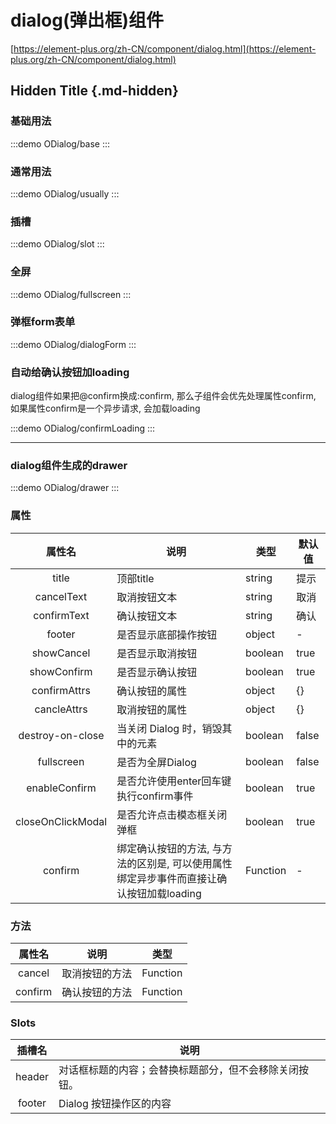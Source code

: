 # dialog(弹出框)组件

[https://element-plus.org/zh-CN/component/dialog.html](https://element-plus.org/zh-CN/component/dialog.html)

## Hidden Title {.md-hidden}

### 基础用法

:::demo
ODialog/base
:::

### 通常用法

:::demo
ODialog/usually
:::

### 插槽

:::demo
ODialog/slot
:::

### 全屏

:::demo
ODialog/fullscreen
:::

### 弹框form表单

:::demo
ODialog/dialogForm
:::

### 自动给确认按钮加loading

dialog组件如果把@confirm换成:confirm, 那么子组件会优先处理属性confirm, 如果属性confirm是一个异步请求, 会加载loading

:::demo
ODialog/confirmLoading
:::

---

### dialog组件生成的drawer

:::demo
ODialog/drawer
:::

### 属性

|      属性名       | 说明                                                                                    | 类型     | 默认值 |
| :---------------: | --------------------------------------------------------------------------------------- | -------- | ------ |
|       title       | 顶部title                                                                               | string   | 提示   |
|    cancelText     | 取消按钮文本                                                                            | string   | 取消   |
|    confirmText    | 确认按钮文本                                                                            | string   | 确认   |
|      footer       | 是否显示底部操作按钮                                                                    | object   | -      |
|    showCancel     | 是否显示取消按钮                                                                        | boolean  | true   |
|    showConfirm    | 是否显示确认按钮                                                                        | boolean  | true   |
|   confirmAttrs    | 确认按钮的属性                                                                          | object   | {}     |
|    cancleAttrs    | 取消按钮的属性                                                                          | object   | {}     |
| destroy-on-close  | 当关闭 Dialog 时，销毁其中的元素                                                        | boolean  | false  |
|    fullscreen     | 是否为全屏Dialog                                                                        | boolean  | false  |
|   enableConfirm   | 是否允许使用enter回车键执行confirm事件                                                  | boolean  | true   |
| closeOnClickModal | 是否允许点击模态框关闭弹框                                                              | boolean  | true   |
|      confirm      | 绑定确认按钮的方法, 与方法的区别是, 可以使用属性绑定异步事件而直接让确认按钮加载loading | Function | -      |

### 方法

| 属性名  | 说明           | 类型     |
| :-----: | -------------- | -------- |
| cancel  | 取消按钮的方法 | Function |
| confirm | 确认按钮的方法 | Function |

### Slots

| 插槽名 | 说明                                                   |
| :----: | ------------------------------------------------------ |
| header | 对话框标题的内容；会替换标题部分，但不会移除关闭按钮。 |
| footer | Dialog 按钮操作区的内容                                |
